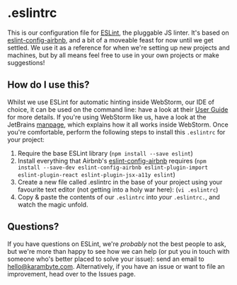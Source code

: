 # .eslintrc
This is our configuration file for [ESLint](http://eslint.org), the pluggable JS linter. It's based on [eslint-config-airbnb](https://github.com/airbnb/javascript/tree/master/packages/eslint-config-airbnb), and a bit of a moveable feast for now until we get settled. We use it as a reference for when we're setting up new projects and machines, but by all means feel free to use in your own projects or make suggestions!

## How do I use this?
Whilst we use ESLint for automatic hinting inside WebStorm, our IDE of choice, it can be used on the command line: have a look at their [User Guide](http://eslint.org/docs/user-guide/configuring) for more details. If you're using WebStorm like us, have a look at the JetBrains [manpage](https://www.jetbrains.com/help/webstorm/2016.1/eslint.html), which explains how it all works inside WebStorm. Once you're comfortable, perform the following steps to install this `.eslintrc` for your project:  

1. Require the base ESLint library (`npm install --save eslint`)
2. Install everything that Airbnb's [eslint-config-airbnb](https://github.com/airbnb/javascript/tree/master/packages/eslint-config-airbnb) requires (`npm install --save-dev eslint-config-airbnb eslint-plugin-import eslint-plugin-react eslint-plugin-jsx-a11y eslint`) 
3. Create a new file called .eslintrc in the base of your project using your favourite text editor (not getting into a holy war here): (`vi .eslintrc`)
4. Copy & paste the contents of our `.eslintrc` into _your_ `.eslintrc.`, and watch the magic unfold.


## Questions?
If you have questions on ESLint, we're _probably_ not the best people to ask, but we're more than happy to see how we can help (or put you in touch with someone who's better placed to solve your issue): send an email to [hello@karambyte.com](hello@karambyte.com). Alternatively, if you have an issue or want to file an improvement, head over to the Issues page.
